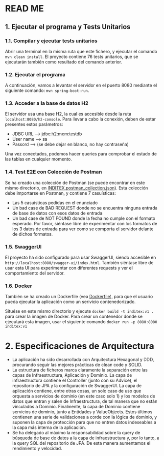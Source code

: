 # READ ME

## 1. Ejecutar el programa y Tests Unitarios
### 1.1. Compilar y ejecutar tests unitarios
Abrir una terminal en la misma ruta que este fichero, y ejecutar el comando
`mvn clean install`. El proyecto contiene 76 tests unitarios, que se ejecutarán también como resultado del comando anterior.

### 1.2. Ejecutar el programa
A continuación, vamos a levantar el servidor en el puerto 8080 mediante el siguiente comando:
`mvn spring-boot:run`.

### 1.3. Acceder a la base de datos H2
El servidor usa una base H2, la cual es accesible desde la ruta `localhost:8080/h2-console`. 
Para llevar a cabo la conexión, deben de estar presentes estos parámetros:
  - JDBC URL --> jdbc:h2:mem:testdb
  - User name --> sa
  - Passord --> (se debe dejar en blanco, no hay contraseña)

Una vez conectados, podemos hacer queries para comprobar el estado de las tablas en cualquier momento.


### 1.4. Test E2E con Colección de Postman
Se ha creado una colección de Postman (se puede encontrar en este mismo directorio, en [INDITEX.postman_collection.json](INDITEX.postman_collection.json)). Esta colección debe importarse en Postman, y contiene 7 casuísticas:

- Las 5 casuísticas pedidas en el enunciado
- Un bad case de BAD REQUEST donde no se encuentra ninguna entrada de base de datos con esos datos de entrada
- Un bad case de NOT FOUND donde la fecha no cumple con el formato esperado. Por favor, siéntase libre de experimentar con los formatos de los 3 datos de entrada para ver como se comporta el servidor delante de dichos formatos.

### 1.5. SwaggerUI
El proyecto ha sido configurado para usar SwaggerUI, siendo accesible en `http://localhost:8080/swagger-ui/index.html`. También siéntase libre de usar esta UI para experimentar con diferentes requests y ver el comportamiento del servidor.

### 1.6. Docker
También se ha creado un Dockerfile (vea [Dockerfile](Dockerfile)), para que el usuario pueda ejecutar la aplicación como un serivicio contenedorizado. 

Situése en este mismo directorio y ejecute `docker build -t inditex:v1 .` para crear la imagen de Docker. Para crear un contenedor donde se ejecutará esta imagen, usar el siguiente comando `docker run -p 8080:8080 inditex:v1`

# 2. Especificaciones de Arquitectura
- La aplicación ha sido desarrollada con Arquitectura Hexagonal y DDD, procurando seguir las mejores prácticas de clean code y SOLID.
- La estructura de ficheros marca claramente la separación entre las capas de Infraestructura, Aplicación y Dominio. La capa de infraestructura contiene el Controller (junto con su Advice), el repositorio de JPA y la configuración de SwaggerUI. La capa de aplicación contiene, entre otras cosas, un solo caso de uso que orquesta a servicios de dominio (en este caso solo 1) y los modelos de datos que entran y salen de Infraestructura, de tal manera que no están vinculados a Dominio. Finalmente, la capa de Dominio contiene servicios de dominio, junto a Entidades y ValueObjects. Estos últimos contienen una serie de validaciones a corde con la lógica de dominio, y suponen la capa de protección para que no entren datos indeseables a la capa más interna de la aplicación.
- Se ha delegado al máximo la responsabilidad sobre la query de búsqueda de base de datos a la capa de infraestructura y, por lo tanto, a la query SQL del repositorio de JPA. De esta manera aumentamos el rendimiento y velocidad.
